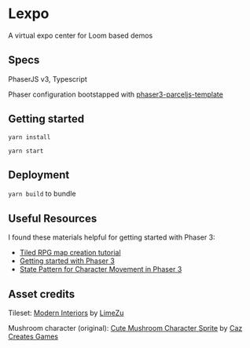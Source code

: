 # Lexpo

A virtual expo center for Loom based demos

## Specs

PhaserJS v3, Typescript

Phaser configuration bootstapped with [phaser3-parceljs-template](https://github.com/ourcade/phaser3-typescript-parcel-template)

## Getting started

`yarn install`

`yarn start`

## Deployment

`yarn build` to bundle

## Useful Resources

I found these materials helpful for getting started with Phaser 3:

- [Tiled RPG map creation tutorial](https://phasertutorials.com/phaser-rpg-tiled-tutorial/)
- [Getting started with Phaser 3](https://phasertutorials.com/phaser-setup-tutorial/)
- [State Pattern for Character Movement in Phaser 3](https://blog.ourcade.co/posts/2020/state-pattern-character-movement-phaser-3/)

## Asset credits

Tileset: [Modern Interiors](https://limezu.itch.io/moderninteriors) by [LimeZu](https://limezu.itch.io/)

Mushroom character (original): [Cute Mushroom Character Sprite](https://caz-creates-games.itch.io/cute-mushroom-character-sprite) by [Caz Creates Games](https://caz-creates-games.itch.io/)
